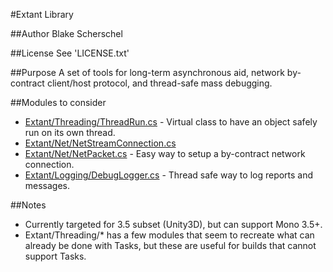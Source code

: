 #Extant Library

##Author
Blake Scherschel

##License
See 'LICENSE.txt'

##Purpose
A set of tools for long-term asynchronous aid, network by-contract client/host protocol, and thread-safe mass debugging.

##Modules to consider
- [Extant/Threading/ThreadRun.cs](Extant/Threading/ThreadRun.cs) - Virtual class to have an object safely run on its own thread.
- [Extant/Net/NetStreamConnection.cs](Extant/Net/NetStreamConnection.cs)
- [Extant/Net/NetPacket.cs](Extant/Net/NetPacket.cs) - Easy way to setup a by-contract network connection.
- [Extant/Logging/DebugLogger.cs](Extant/Logging/DebugLogger.cs) - Thread safe way to log reports and messages.

##Notes
- Currently targeted for 3.5 subset (Unity3D), but can support Mono 3.5+.
- Extant/Threading/* has a few modules that seem to recreate what can already be done with Tasks, but these are useful for builds that cannot support Tasks.
